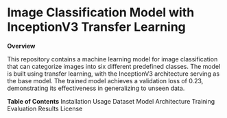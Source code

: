 # Image Classification Model with InceptionV3 Transfer Learning

__Overview__

This repository contains a machine learning model for image classification that can categorize images into six different predefined classes. The model is built using transfer learning, with the InceptionV3 architecture serving as the base model. The trained model achieves a validation loss of 0.23, demonstrating its effectiveness in generalizing to unseen data.

__Table of Contents__
Installation
Usage
Dataset
Model Architecture
Training
Evaluation
Results
License
